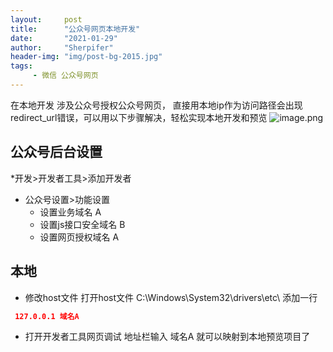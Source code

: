 ```yaml
---
layout:     post
title:      "公众号网页本地开发"
date:       "2021-01-29"
author:     "Sherpifer"
header-img: "img/post-bg-2015.jpg"
tags:
     - 微信 公众号网页 
---
```


在本地开发 涉及公众号授权公众号网页， 直接用本地ip作为访问路径会出现redirect_url错误，可以用以下步骤解决，轻松实现本地开发和预览
![image.png](https://upload-images.jianshu.io/upload_images/25292152-a5d34e78b2efb32a.png?imageMogr2/auto-orient/strip%7CimageView2/2/w/1240)

## 公众号后台设置
*开发>开发者工具>添加开发者
- 公众号设置>功能设置
  - 设置业务域名 A
  - 设置js接口安全域名 B
  - 设置网页授权域名 A

## 本地
- 修改host文件 
打开host文件 C:\Windows\System32\drivers\etc\ 添加一行
 ``` json
  127.0.0.1 域名A
```
- 打开开发者工具网页调试
地址栏输入 域名A 就可以映射到本地预览项目了